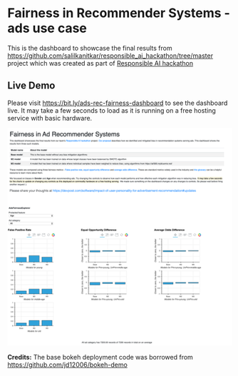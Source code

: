 # Fairness in Recommender Systems - ads use case

This is the dashboard to showcase the final results from https://github.com/salilkanitkar/responsible_ai_hackathon/tree/master project which was created as part of [Responsible AI hackathon](http://responsible-ai.devpost.com/)

## Live Demo
Please visit https://bit.ly/ads-rec-fairness-dashboard to see the dashboard live. It may take a few seconds to load as it is running on a free hosting service with basic hardware.

<a href="https://bit.ly/ads-rec-fairness-dashboard" target="_blank" rel="noopener noreferrer"><img src="images/ads-fairness-dashboard-heroku-demo-screenshot.png" alt="Ads fairness dashboard screenshot" target="_blank" /></a>

**Credits:** The base bokeh deployment code was borrowed from https://github.com/jd12006/bokeh-demo